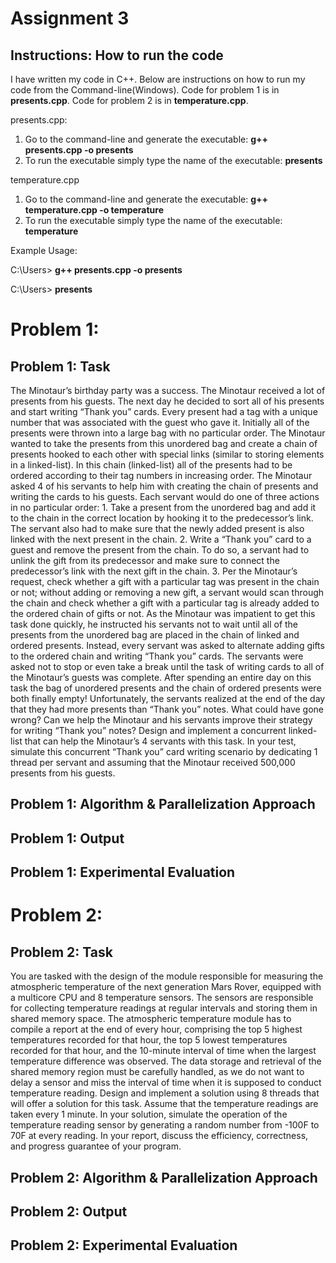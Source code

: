 # Assignment 3

## Instructions: How to run the code
I have written my code in C++. Below are instructions on how to run my code from the Command-line(Windows).
Code for problem 1 is in **presents.cpp**. Code for problem 2 is in **temperature.cpp**.

presents.cpp:

1) Go to the command-line and generate the executable: **g++ presents.cpp -o presents**
2) To run the executable simply type the name of the executable: **presents**

temperature.cpp

1) Go to the command-line and generate the executable: **g++ temperature.cpp -o temperature**
2) To run the executable simply type the name of the executable: **temperature**

Example Usage:

C:\Users> **g++ presents.cpp -o presents**

C:\Users> **presents**

# Problem 1: 

## Problem 1: Task
The Minotaur’s birthday party was a success. The Minotaur received a lot of presents
from his guests. The next day he decided to sort all of his presents and start writing
“Thank you” cards. Every present had a tag with a unique number that was associated
with the guest who gave it. Initially all of the presents were thrown into a large bag with
no particular order. The Minotaur wanted to take the presents from this unordered bag
and create a chain of presents hooked to each other with special links (similar to storing
elements in a linked-list). In this chain (linked-list) all of the presents had to be ordered
according to their tag numbers in increasing order. The Minotaur asked 4 of his servants
to help him with creating the chain of presents and writing the cards to his guests. Each
servant would do one of three actions in no particular order: 1. Take a present from the
unordered bag and add it to the chain in the correct location by hooking it to the
predecessor’s link. The servant also had to make sure that the newly added present is
also linked with the next present in the chain. 2. Write a “Thank you” card to a guest and
remove the present from the chain. To do so, a servant had to unlink the gift from its
predecessor and make sure to connect the predecessor’s link with the next gift in the
chain. 3. Per the Minotaur’s request, check whether a gift with a particular tag was
present in the chain or not; without adding or removing a new gift, a servant would scan
through the chain and check whether a gift with a particular tag is already added to the
ordered chain of gifts or not. As the Minotaur was impatient to get this task done
quickly, he instructed his servants not to wait until all of the presents from the
unordered bag are placed in the chain of linked and ordered presents. Instead, every
servant was asked to alternate adding gifts to the ordered chain and writing “Thank you”
cards. The servants were asked not to stop or even take a break until the task of writing
cards to all of the Minotaur’s guests was complete. After spending an entire day on this
task the bag of unordered presents and the chain of ordered presents were both finally
empty! Unfortunately, the servants realized at the end of the day that they had more
presents than “Thank you” notes. What could have gone wrong? Can we help the
Minotaur and his servants improve their strategy for writing “Thank you” notes? Design
and implement a concurrent linked-list that can help the Minotaur’s 4 servants with this
task. In your test, simulate this concurrent “Thank you” card writing scenario by
dedicating 1 thread per servant and assuming that the Minotaur received 500,000
presents from his guests. 

## Problem 1: Algorithm & Parallelization Approach


## Problem 1: Output


## Problem 1: Experimental Evaluation
<!-- | Guests(threads) | Execution Time   |
| --------------  | -----------------|
| 10              |       19ms       |
| 30              |       118ms      |
| 50              |       183ms      |
| 70              |       392ms      |
| 100             |       689ms      | -->




# Problem 2: 

## Problem 2: Task
You are tasked with the design of the module responsible for measuring the atmospheric
temperature of the next generation Mars Rover, equipped with a multicore CPU and 8
temperature sensors. The sensors are responsible for collecting temperature readings at
regular intervals and storing them in shared memory space. The atmospheric
temperature module has to compile a report at the end of every hour, comprising the top
5 highest temperatures recorded for that hour, the top 5 lowest temperatures recorded
for that hour, and the 10-minute interval of time when the largest temperature
difference was observed. The data storage and retrieval of the shared memory region
must be carefully handled, as we do not want to delay a sensor and miss the interval of
time when it is supposed to conduct temperature reading. Design and implement a
solution using 8 threads that will offer a solution for this task. Assume that the
temperature readings are taken every 1 minute. In your solution, simulate the operation
of the temperature reading sensor by generating a random number from -100F to 70F at
every reading. In your report, discuss the efficiency, correctness, and progress guarantee
of your program.


## Problem 2: Algorithm & Parallelization Approach





## Problem 2: Output


## Problem 2: Experimental Evaluation
<!-- | Guests(threads) | Execution Time   |
| --------------  | -----------------|
| 10              |       0.55s      |
| 30              |       1.58s      |
| 50              |       3.87s      |
| 70              |       5.80s      |
| 100             |       9.42s      | -->

